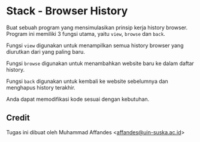 # Stack - Browser History

Buat sebuah program yang mensimulasikan prinsip kerja history browser. Program ini memiliki 3 fungsi utama, yaitu `view`, `browse` dan `back`.

Fungsi `view` digunakan untuk menampilkan semua history browser yang diurutkan dari yang paling baru.

Fungsi `browse` digunakan untuk menambahkan website baru ke dalam daftar history.

Fungsi `back` digunakan untuk kembali ke website sebelumnya dan menghapus history terakhir.

Anda dapat memodifikasi kode sesuai dengan kebutuhan.

## Credit

Tugas ini dibuat oleh Muhammad Affandes <[affandes@uin-suska.ac.id](mailto:affandes@uin-suska.ac.id)>